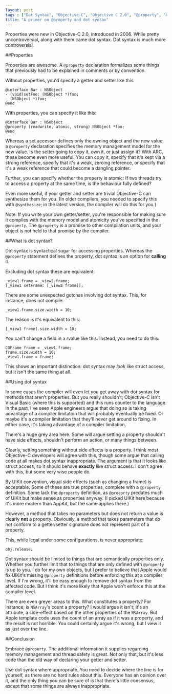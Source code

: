 ```yaml
---
layout: post
tags : ["Dot Syntax", "Objective-C", "Objective C 2.0", "@property", "Coding"]
title: "A primer on @property and dot syntax"
---
```

Properties were new in Objective-C 2.0, introduced in 2006. While pretty uncontroversial, along with them came dot syntax. Dot syntax is much more controversial.

##Properties

Properties are awesome. A `@property` declaration formalizes some things that previously had to be explained in comments or by convention.

Without properties, you'd specify a getter and setter like this:

    @interface Bar : NSObject
    - (void)setFoo: (NSObject *)foo;
    - (NSObject *)foo;
    @end

With properties, you can specify it like this:

    @interface Bar : NSObject
    @property (readwrite, atomic, strong) NSObject *foo;
    @end

Whereas a set accessor defines only the owning object and the new value, a `@property` declaration specifies the memory management model for the new value. Is the setter going to copy it, own it, or just assign it? With ARC, these become even more useful: You can copy it, specify that it's kept via a strong reference, specify that it's a weak, zeroing reference, or specify that it's a weak reference that could become a dangling pointer.

Further, you can specify whether the property is atomic: If two threads try to access a property at the same time, is the behaviour fully defined?

Even more useful, if your getter and setter are trivial Objective-C can synthesize them for you. (In older compilers, you needed to specify this with `@synthesize`; in the latest version, the compiler will do this for you.)

Note: If you write your own getter/setter, you're responsible for making sure it complies with the memory model and atomicity you've specified in the `@property`. The `@property` is a promise to other compilation units, and your object is not held to that promise by the compiler.

##What is dot syntax?

Dot syntax is syntactical sugar for accessing properties. Whereas the `@property` statement defines the property, dot syntax is an option for **calling** it.

Excluding dot syntax these are equivalent:

    _view1.frame = _view2.frame;
    [_view1 setFrame: [_view2 frame]];

There are some unexpected gotchas involving dot syntax. This, for instance, does not compile:

    _view1.frame.size.width = 10;

The reason is it's equivalent to this:

    [_view1 frame].size.width = 10;

You can't change a field in a rvalue like this. Instead, you need to do this:

    CGFrame frame = _view1.frame;
    frame.size.width = 10;
    _view1.frame = frame;

This shows an important distinction: dot syntax may *look* like struct access, but it isn't the same thing at all.

##Using dot syntax

In some cases the compiler will even let you get away with dot syntax for methods that aren't properties. But you really shouldn't; Objective-C isn't Visual Basic (where this is supported) and this runs counter to the language. In the past, I've seen Apple engineers argue that doing so is taking advantage of a compiler limitation that will probably eventually be fixed. Or maybe it's a compiler limitation that they'll never get around to fixing. In either case, it's taking advantage of a compiler limitation.

There's a huge grey area here. Some will argue setting a property shouldn't have side effects, shouldn't perform an action, or many things between.

Clearly, setting something without side effects is a property. I think most Objective-C developers will agree with this, though some argue that calling code at all makes dot syntax inappropriate. The argument is that it looks like struct access, so it should behave **exactly** like struct access. I don't agree with this, but some very wise people do.

By UIKit convention, visual side effects (such as changing a frame) is acceptable. Some of these are true properties, complete with a `@property` definition. Some lack the `@property` definition, as `@proeprty` predates much of UIKit but make sense as properties anyway. (I picked UIKit here because it's more modern than AppKit, but the same applies there.)

However, a method that takes no parameters but does not return a value is clearly **not** a property. Obviously, a method that takes parameters that do not conform to a getter/setter signature does not represent part of a property.

This, while legal under some configurations, is never appropriate:

    obj.release;

Dot syntax should be limited to things that are semantically properties only. Whether you further limit that to things that are only defined with `@property` is up to you. I do for my own objects, but I prefer to believe that Apple would fix UIKit's missing `@property` definitions before enforcing this at a compiler level. If I'm wrong, it'll be easy enough to remove dot syntax from the affected code. But I think it's more likely that Apple won't enforce this at the compiler level.

There are even greyer areas to this. What constitutes a property? For instance, is `NSArray`'s count a property? I would argue it isn't; it's an attribute, a side-effect based on the other properties of the `NSArray`. But Apple template code uses the count of an array as if it was a property, and the result is not horrible. You could certainly argue it's wrong, but I view it as just over the line.

##Conclusion

Embrace `@property`. The additional information it supplies regarding memory management and thread safety is great. Not only that, but it's less code than the old way of declaring your getter and setter.

Use dot syntax where appropriate. You need to decide where the line is for yourself, as there are no hard rules about this. Everyone has an opinion over it, and the only thing you can be sure of is that there's little consensus, except that some things are always inappropriate.
